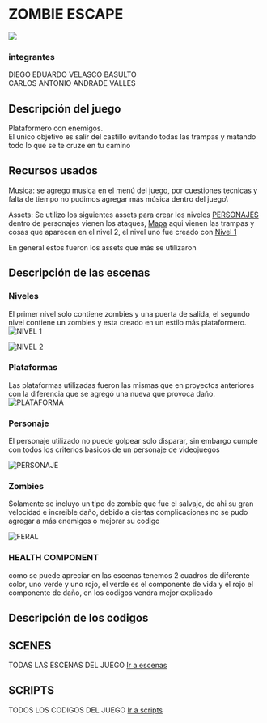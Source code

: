 # ZOMBIE ESCAPE

![](https://github.com/user-attachments/assets/01f3b25c-4b5e-4d3d-9c25-8aad5357cc27)


### integrantes
DIEGO EDUARDO VELASCO BASULTO\
CARLOS ANTONIO ANDRADE VALLES

## Descripción del juego
Plataformero con enemigos.\
El unico objetivo es salir del castillo evitando todas las trampas y matando todo lo que se te cruze en tu camino


## Recursos usados
Musica: se agrego musica en el menú del juego, por cuestiones tecnicas y falta de tiempo no pudimos agregar más música dentro del juego\

Assets: Se utilizo los siguientes assets para crear los niveles [PERSONAJES](https://github.com/DVelasco9/game/tree/master/free-vampire-pixel-art-sprite-sheets) dentro de personajes vienen los ataques, [Mapa](https://github.com/DVelasco9/game/tree/master/Tile%20set) aqui vienen las trampas y cosas que aparecen en el nivel 2, el nivel uno fue creado con [Nivel 1](https://github.com/DVelasco9/game/blob/master/castle_tileset_part1.png)

En general estos fueron los assets que más se utilizaron



## Descripción de las escenas


### Niveles
El primer nivel solo contiene zombies y una puerta de salida, el segundo nivel contiene un zombies y esta creado en un estilo más plataformero.
![NIVEL 1](https://github.com/user-attachments/assets/c23a189c-7bd8-4754-b3da-c65104f4ba6a)

![NIVEL 2](https://github.com/user-attachments/assets/805c340b-71d3-486e-acb6-4f1cbf022a0b)


### Plataformas 
Las plataformas utilizadas fueron las mismas que en proyectos anteriores con la diferencia que se agregó una nueva que provoca daño.
![PLATAFORMA](https://github.com/user-attachments/assets/4c3e03d5-9697-4301-92f5-00f9576103b0)


### Personaje 
El personaje utilizado no puede golpear solo disparar, sin embargo cumple con todos los criterios basicos de un personaje de videojuegos

![PERSONAJE](https://github.com/user-attachments/assets/38026e07-fcd2-466a-a9ac-45f53d224d82)


### Zombies
Solamente se incluyo un tipo de zombie que fue el salvaje, de ahi su gran velocidad e increible daño, debido a ciertas complicaciones no se pudo agregar a más enemigos o mejorar su codigo

![FERAL](https://github.com/user-attachments/assets/d4ee4b23-4ec7-4240-81dd-5a2488d59a2f)

### HEALTH COMPONENT 
como se puede apreciar en las escenas tenemos 2 cuadros de diferente color, uno verde y uno rojo, el verde es el componente de vida y el rojo el componente de daño, en los codigos vendra mejor explicado

## Descripción de los codigos


## SCENES 
TODAS LAS ESCENAS DEL JUEGO
[Ir a escenas](https://github.com/DVelasco9/game/tree/master/SCENES)

## SCRIPTS 
TODOS LOS CODIGOS DEL JUEGO
[Ir a scripts](https://github.com/DVelasco9/game/tree/master/SCRIPTS)
